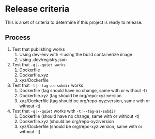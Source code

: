 <!--- Copyright 2019 Hewlett Packard Enterprise Development LP --->

# Release criteria
This is a set of criteria to determine if this project is ready to release.

## Process
1. Test that publishing works
   1. Using dev-env with -l using the build containerize image
   1. Using .dev/registry.json
1. Test that `-q|--quiet works`
   1. Dockerfile
   1. Dockerfile.xyz
   1. xyz/Dockerfile
1. Test that `-t|--tag-as-subdir` works
   1. Dockerfile (tag should have no change, same with or without -t)
   1. Dockerfile.xyz (tag should be org/repo-xyz:version
   1. xyz/Dockerfile (tag should be org/repo-xyz:version, same with or without -t)
1. Test that `-q|--quiet` works with `-t|--tag-as-subdir`
   1. Dockerfile (should have no change, same with or without -t)
   1. Dockerfile.xyz (should be org/repo-xyz:version
   1. xyz/Dockerfile (should be org/repo-xyz:version, same with or without -t)
